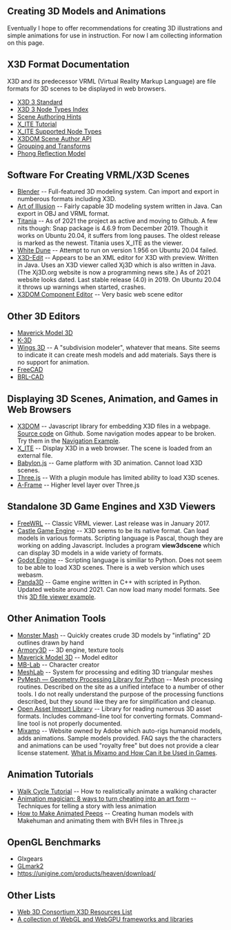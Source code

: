 ## Creating 3D Models and Animations

Eventually I hope to offer recommendations for creating 3D illustrations
and simple animations for use in instruction. For now I am collecting
information on this page.

## X3D Format Documentation

X3D and its predecessor VRML (Virtual Reality Markup Language) are file
formats for 3D scenes to be displayed in web browsers.

* [X3D 3 Standard](https://www.web3d.org/standards/version/V3.3)
* [X3D 3 Node Types Index](https://www.web3d.org/documents/specifications/19775-1/V3.3/Part01/nodeIndex.html)
* [Scene Authoring Hints](http://x3dgraphics.com/examples/X3dSceneAuthoringHints.html)
* [X\_ITE Tutorial](https://github.com/create3000/x_ite/wiki/Tutorials)
* [X\_ITE Supported Node Types](https://github.com/create3000/x_ite/wiki/Supported-Nodes)
* [X3DOM Scene Author API](https://doc.x3dom.org/author/index.html)
* [Grouping and Transforms](http://edutechwiki.unige.ch/en/X3D_grouping_and_transforms)
* [Phong Reflection Model](https://en.wikipedia.org/wiki/Phong_reflection_model)

## Software For Creating VRML/X3D Scenes

* [Blender](https://www.blender.org) --
	Full-featured 3D modeling system. Can import and export in numberous
	formats including X3D.
* [Art of Illusion](http://www.artofillusion.org) --
	Fairly capable 3D modeling system written in Java. Can export in OBJ
	and VRML format.
* [Titania](https://github.com/create3000/titania/wiki) --
	As of 2021 the project as active and moving to Github. A few nits though:
	Snap package is 4.6.9 from December 2019. Though it works on Ubuntu 20.04,
	it suffers from long pauses. The oldest release is marked as the newest.
	Titania uses X\_ITE as the viewer.
* [White Dune](http://wdune.ourproject.org/) --
	Attempt to run on version 1.956 on Ubuntu 20.04 failed.
* [X3D-Edit](https://savage.nps.edu/X3D-Edit/) --
	Appears to be an XML editor for X3D with preview. Written in Java.
	Uses an X3D viewer called Xj3D which is also written in Java.
	(The Xj3D.org website is now a programming news site.)
	As of 2021 website looks dated. Last stable release (4.0) in 2019.
	On Ubuntu 20.04 it throws up warnings when started, crashes.
* [X3DOM Component Editor](https://github.com/x3dom/component-editor) --
	Very basic web scene editor

## Other 3D Editors

* [Maverick Model 3D](https://github.com/zturtleman/mm3d)
* [K-3D](http://www.k-3d.org/)
* [Wings 3D](http://www.wings3d.com/) --
	A "subdivision modeler", whatever that means. Site seems to indicate it
	can create mesh models and add materials. Says there is no support for
	animation.
* [FreeCAD](https://www.freecadweb.org/)
* [BRL-CAD](https://brlcad.org/)

## Displaying 3D Scenes, Animation, and Games in Web Browsers

* [X3DOM](https://www.x3dom.org/) --
	Javascript library for embedding X3D files in a webpage.
	[Source code](https://github.com/x3dom/x3dom) on Github.
	Some navigation modes appear to be broken. Try them in the
	[Navigation Example](https://doc.x3dom.org/tutorials/animationInteraction/navigation/example.html).
* [X\_ITE](https://github.com/create3000/x_ite/wiki) --
	Display X3D in a web browser. The scene is loaded from an external file.
* [Babylon.js](https://www.babylonjs.com/) --
	Game platform with 3D animation.
	Cannot load X3D scenes.
* [Three.js](https://threejs.org/) --
	With a plugin module has limited ability to load X3D scenes.
* [A-Frame](https://aframe.io/) --
	Higher level layer over Three.js

## Standalone 3D Game Engines and X3D Viewers

* [FreeWRL](http://freewrl.sourceforge.net/) --
	Classic VRML viewer. Last release was in January 2017.
* [Castle Game Engine](https://castle-engine.io/) --
	X3D seems to be its native format. Can load models in various formats.
	Scripting language is Pascal, though they are working on adding Javascript.
	Includes a program **view3dscene** which can display 3D models in a
	wide variety of formats.
* [Godot Engine](https://godotengine.org/) --
	Scripting language is similiar to Python.
	Does not seem to be able to load X3D scenes.
	There is a web version which uses webasm.
* [Panda3D](https://www.panda3d.org/) --
	Game engine written in C++ with scripted in Python.
	Updated website around 2021. Can now load many model formats.
	See this [3D file viewer example](https://github.com/trueprice/python-video-tool).

## Other Animation Tools

* [Monster Mash](https://ai.googleblog.com/2021/04/monster-mash-sketch-based-tool-for.html) --
	Quickly creates crude 3D models by "inflating" 2D outlines drawn by hand	
* [Armory3D](https://armory3d.org/) --
	3D engine, texture tools
* [Maverick Model 3D](https://github.com/zturtleman/mm3d) --
	Model editor
* [MB-Lab](https://github.com/animate1978/MB-Lab) --
	Character creator
* [MeshLab](https://www.meshlab.net/) --
	System for processing and editing 3D triangular meshes
* [PyMesh — Geometry Processing Library for Python](https://pymesh.readthedocs.io/en/latest/) --
	Mesh processing routines. Described on the site as a unified
	inteface to a number of other tools. I do not really understand
	the purpose of the processing functions described, but they sound
	like they are for simplification and cleanup. 
* [Open Asset Import Library](https://www.assimp.org/) --
	Library for reading numerous 3D asset formats. Includes command-line
	tool for converting formats. Command-line tool is not properly documented.
* [Mixamo](https://www.mixamo.com) --
	Website owned by Adobe which auto-rigs humanoid models, adds animations. Sample models provided.
	FAQ says the the characters and animations can be used "royalty free"
	but does not provide a clear license statement.	
	[What is Mixamo and How Can it be Used in Games](https://cgobsession.com/what-is-mixamo-and-how-can-it-be-used-in-games/).

## Animation Tutorials

* [Walk Cycle Tutorial](http://www.angryanimator.com/word/2010/11/26/tutorial-2-walk-cycle/) --
	How to realistically animate a walking character
* [Animation magician: 8 ways to turn cheating into an art form](https://opensource.com/article/17/5/animation-magician-how-turn-cheating-art-form) --
	Techniques for telling a story with less animation
* [How to Make Animated Peeps](http://www.jaanga.com/2012/04/how-to-make-animated-peeps.html) --
	Creating human models with Makehuman and animating them with BVH files in Three.js

## OpenGL Benchmarks

* Glxgears 
* [GLmark2](https://openbenchmarking.org/test/pts/glmark2)
* https://unigine.com/products/heaven/download/

## Other Lists

* [Web 3D Consortium X3D Resources List](https://www.web3d.org/x3d/content/examples/X3dResources.html)
* [A collection of WebGL and WebGPU frameworks and libraries](https://gist.github.com/dmnsgn/76878ba6903cf15789b712464875cfdc)

